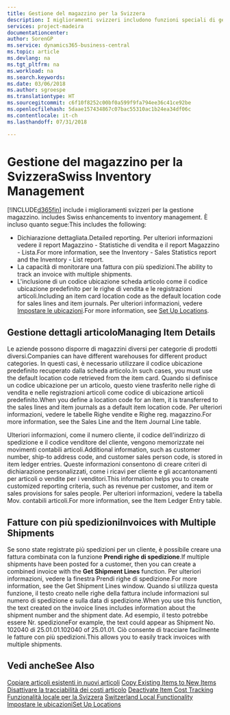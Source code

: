 ```yaml
---
title: Gestione del magazzino per la Svizzera
description: I miglioramenti svizzeri includono funzioni speciali di gestione magazzino.
services: project-madeira
documentationcenter: 
author: SorenGP
ms.service: dynamics365-business-central
ms.topic: article
ms.devlang: na
ms.tgt_pltfrm: na
ms.workload: na
ms.search.keywords: 
ms.date: 03/06/2018
ms.author: sgroespe
ms.translationtype: HT
ms.sourcegitcommit: c6f10f8252c00bf0a599f9fa794ee36c41ce92be
ms.openlocfilehash: 5daae157434867c07bac55310ac1b24ea34df06c
ms.contentlocale: it-ch
ms.lasthandoff: 07/31/2018

---
```

# <a name="swiss-inventory-management"></a><span data-ttu-id="e9299-103">Gestione del magazzino per la Svizzera</span><span class="sxs-lookup"><span data-stu-id="e9299-103">Swiss Inventory Management</span></span>
[!INCLUDE[d365fin](../../includes/d365fin_md.md)]<span data-ttu-id="e9299-104"> include i miglioramenti svizzeri per la gestione magazzino.</span><span class="sxs-lookup"><span data-stu-id="e9299-104"> includes Swiss enhancements to inventory management.</span></span> <span data-ttu-id="e9299-105">È incluso quanto segue:</span><span class="sxs-lookup"><span data-stu-id="e9299-105">This includes the following:</span></span>  

- <span data-ttu-id="e9299-106">Dichiarazione dettagliata.</span><span class="sxs-lookup"><span data-stu-id="e9299-106">Detailed reporting.</span></span>  <span data-ttu-id="e9299-107">Per ulteriori informazioni vedere il report Magazzino - Statistiche di vendita e il report Magazzino - Lista.</span><span class="sxs-lookup"><span data-stu-id="e9299-107">For more information, see the Inventory - Sales Statistics report and the Inventory - List report.</span></span>  
- <span data-ttu-id="e9299-108">La capacità di monitorare una fattura con più spedizioni.</span><span class="sxs-lookup"><span data-stu-id="e9299-108">The ability to track an invoice with multiple shipments.</span></span>  
- <span data-ttu-id="e9299-109">L'inclusione di un codice ubicazione scheda articolo come il codice ubicazione predefinito per le righe di vendita e le registrazioni articoli.</span><span class="sxs-lookup"><span data-stu-id="e9299-109">Including an item card location code as the default location code for sales lines and item journals.</span></span> <span data-ttu-id="e9299-110">Per ulteriori informazioni, vedere [Impostare le ubicazioni](../../inventory-how-setup-locations.md).</span><span class="sxs-lookup"><span data-stu-id="e9299-110">For more information, see [Set Up Locations](../../inventory-how-setup-locations.md).</span></span>

## <a name="managing-item-details"></a><span data-ttu-id="e9299-111">Gestione dettagli articolo</span><span class="sxs-lookup"><span data-stu-id="e9299-111">Managing Item Details</span></span>  
<span data-ttu-id="e9299-112">Le aziende possono disporre di magazzini diversi per categorie di prodotti diversi.</span><span class="sxs-lookup"><span data-stu-id="e9299-112">Companies can have different warehouses for different product categories.</span></span> <span data-ttu-id="e9299-113">In questi casi, è necessario utilizzare il codice ubicazione predefinito recuperato dalla scheda articolo.</span><span class="sxs-lookup"><span data-stu-id="e9299-113">In such cases, you must use the default location code retrieved from the item card.</span></span> <span data-ttu-id="e9299-114">Quando si definisce un codice ubicazione per un articolo, questo viene trasferito nelle righe di vendita e nelle registrazioni articoli come codice di ubicazione articoli predefinito.</span><span class="sxs-lookup"><span data-stu-id="e9299-114">When you define a location code for an item, it is transferred to the sales lines and item journals as a default item location code.</span></span> <span data-ttu-id="e9299-115">Per ulteriori informazioni, vedere le tabelle Righe vendite e Righe reg. magazzino.</span><span class="sxs-lookup"><span data-stu-id="e9299-115">For more information, see the Sales Line and the Item Journal Line table.</span></span>  

<span data-ttu-id="e9299-116">Ulteriori informazioni, come il numero cliente, il codice dell'indirizzo di spedizione e il codice venditore del cliente, vengono memorizzate nei movimenti contabili articoli.</span><span class="sxs-lookup"><span data-stu-id="e9299-116">Additional information, such as customer number, ship-to address code, and customer sales person code, is stored in item ledger entries.</span></span> <span data-ttu-id="e9299-117">Queste informazioni consentono di creare criteri di dichiarazione personalizzati, come i ricavi per cliente e gli accantonamenti per articoli o vendite per i venditori.</span><span class="sxs-lookup"><span data-stu-id="e9299-117">This information helps you to create customized reporting criteria, such as revenue per customer, and item or sales provisions for sales people.</span></span> <span data-ttu-id="e9299-118">Per ulteriori informazioni, vedere la tabella Mov. contabili articoli.</span><span class="sxs-lookup"><span data-stu-id="e9299-118">For more information, see the Item Ledger Entry table.</span></span>  

## <a name="invoices-with-multiple-shipments"></a><span data-ttu-id="e9299-119">Fatture con più spedizioni</span><span class="sxs-lookup"><span data-stu-id="e9299-119">Invoices with Multiple Shipments</span></span>  
<span data-ttu-id="e9299-120">Se sono state registrate più spedizioni per un cliente, è possibile creare una fattura combinata con la funzione **Prendi righe di spedizione**.</span><span class="sxs-lookup"><span data-stu-id="e9299-120">If multiple shipments have been posted for a customer, then you can create a combined invoice with the **Get Shipment Lines** function.</span></span> <span data-ttu-id="e9299-121">Per ulteriori informazioni, vedere la finestra Prendi righe di spedizione.</span><span class="sxs-lookup"><span data-stu-id="e9299-121">For more information, see the Get Shipment Lines window.</span></span> <span data-ttu-id="e9299-122">Quando si utilizza questa funzione, il testo creato nelle righe della fattura include informazioni sul numero di spedizione e sulla data di spedizione.</span><span class="sxs-lookup"><span data-stu-id="e9299-122">When you use this function, the text created on the invoice lines includes information about the shipment number and the shipment date.</span></span> <span data-ttu-id="e9299-123">Ad esempio, il testo potrebbe essere Nr. spedizione</span><span class="sxs-lookup"><span data-stu-id="e9299-123">For example, the text could appear as Shipment No.</span></span> <span data-ttu-id="e9299-124">102040 di 25.01.01.</span><span class="sxs-lookup"><span data-stu-id="e9299-124">102040 of 25.01.01.</span></span> <span data-ttu-id="e9299-125">Ciò consente di tracciare facilmente le fatture con più spedizioni.</span><span class="sxs-lookup"><span data-stu-id="e9299-125">This allows you to easily track invoices with multiple shipments.</span></span>  

## <a name="see-also"></a><span data-ttu-id="e9299-126">Vedi anche</span><span class="sxs-lookup"><span data-stu-id="e9299-126">See Also</span></span>  
 <span data-ttu-id="e9299-127">[Copiare articoli esistenti in nuovi articoli](how-to-copy-existing-items-to-new-items.md) </span><span class="sxs-lookup"><span data-stu-id="e9299-127">[Copy Existing Items to New Items](how-to-copy-existing-items-to-new-items.md) </span></span>  
 <span data-ttu-id="e9299-128">[Disattivare la tracciabilità dei costi articolo](how-to-deactivate-item-cost-tracking.md) </span><span class="sxs-lookup"><span data-stu-id="e9299-128">[Deactivate Item Cost Tracking](how-to-deactivate-item-cost-tracking.md) </span></span>  
 <span data-ttu-id="e9299-129">[Funzionalità locale per la Svizzera](switzerland-local-functionality.md) </span><span class="sxs-lookup"><span data-stu-id="e9299-129">[Switzerland Local Functionality](switzerland-local-functionality.md) </span></span>  
 [<span data-ttu-id="e9299-130">Impostare le ubicazioni</span><span class="sxs-lookup"><span data-stu-id="e9299-130">Set Up Locations</span></span>](../../inventory-how-setup-locations.md)

